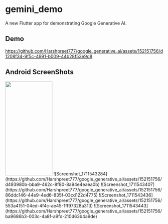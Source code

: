 # gemini_demo

A new Flutter app for demonstrating Google Generative AI.

## Demo


https://github.com/Harshpreet777/google_generative_ai/assets/152151756/d1208f34-9f5c-4991-b009-44b28f53e9d8

## Android ScreenShots
<img src="https://github.com/Harshpreet777/google_generative_ai/assets/152151756/d493980b-bba9-462c-8f80-8a94e4eaea0b" width="150" height="300">
![Screenshot_1711543284](https://github.com/Harshpreet777/google_generative_ai/assets/152151756/d493980b-bba9-462c-8f80-8a94e4eaea0b)
![Screenshot_1711543407](https://github.com/Harshpreet777/google_generative_ai/assets/152151756/86ddc146-44e9-4ed6-835f-03cd122d4775)
![Screenshot_1711543436](https://github.com/Harshpreet777/google_generative_ai/assets/152151756/553a4151-04ed-4f4c-ae45-1ff97328a313)
![Screenshot_1711543443](https://github.com/Harshpreet777/google_generative_ai/assets/152151756/ba9686b3-003c-4a8f-a9fd-210d63b4a9de)
